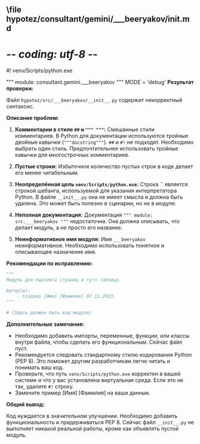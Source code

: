 ## \file hypotez/consultant/gemini/___beeryakov/__init__.md
# -*- coding: utf-8 -*-
#! venv/Scripts/python.exe

""" module: consultant.gemini.___beeryakov """
MODE = 'debug'
**Результат проверки:**

Файл `hypotez/src/___beeryakov/__init__.py` содержит некорректный синтаксис.

**Описание проблем:**

1. **Комментарии в стиле `##` и `""" """`:**  Смешанные стили комментариев.  В Python для документации используются тройные двойные кавычки (`"""docstring"""`).  `##` и `#!` не подходят. Необходимо выбрать один стиль.  Предпочтительнее использовать тройные кавычки для многострочных комментариев.

2. **Пустые строки:** Избыточное количество пустых строк в коде делает его менее читабельным.

3. **Неопределённая цель `venv/Scripts/python.exe`:** Строка `` является строкой шебанга, используемой для указания интерпретатора Python.  В файле `__init__.py` она не имеет смысла и должна быть удалена.  Это может быть полезно в сценарии, но не в модуле.

4. **Неполная документация:**  Документация `""" module: src.___beeryakov """`  недостаточна.  Она должна описывать, *что* делает модуль, а не просто его название.

5. **Неинформативное имя модуля:**  Имя `___beeryakov` неинформативное.  Необходимо использовать понятное и описывающее назначение имя.


**Рекомендации по исправлению:**

```python
"""
Модуль для парсинга страниц в гугл таблицу.

Автор(ы):
    - Создано [Имя] [Фамилия] 07.11.2023.
"""

# (Здесь должен быть код модуля)

```

**Дополнительные замечания:**

* Необходимо добавить импорты, переменные, функции, или классы внутри файла, чтобы сделать его функциональным. Сейчас файл пуст.
* Рекомендуется следовать стандартному стилю кодирования Python (PEP 8).  Это поможет другим разработчикам легче читать и понимать ваш код.
* Проверьте, что путь `venv/Scripts/python.exe` корректен в вашей системе и что у вас установлена виртуальная среда.  Если это не так, удалите `#!` строку.
* Замените пример [Имя] [Фамилия] на ваши данные.

**Общий вывод:**

Код нуждается в значительном улучшении.  Необходимо добавить функциональность и придерживаться PEP 8.  Сейчас файл `__init__.py` не выполняет никакой реальной работы, кроме как объявлять пустой модуль.

